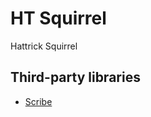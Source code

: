 # HT Squirrel

Hattrick Squirrel

## Third-party libraries

* [Scribe](https://github.com/fernandezpablo85/scribe-java)
